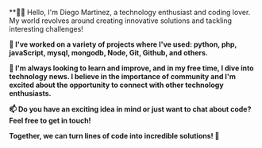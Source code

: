 

**👨‍💻 Hello, I'm Diego Martinez, a technology enthusiast and coding lover. My world revolves around creating innovative solutions and tackling interesting challenges!

**🚀 I've worked on a variety of projects where I've used: python, php, javaScript, mysql, mongodb, Node, Git, Github, and others.**

**🌱 I'm always looking to learn and improve, and in my free time, I dive into technology news. I believe in the importance of community and I'm excited about the opportunity to connect with other technology enthusiasts.**

**📫 Do you have an exciting idea in mind or just want to chat about code? Feel free to get in touch!**

**Together, we can turn lines of code into incredible solutions! 🌟**
